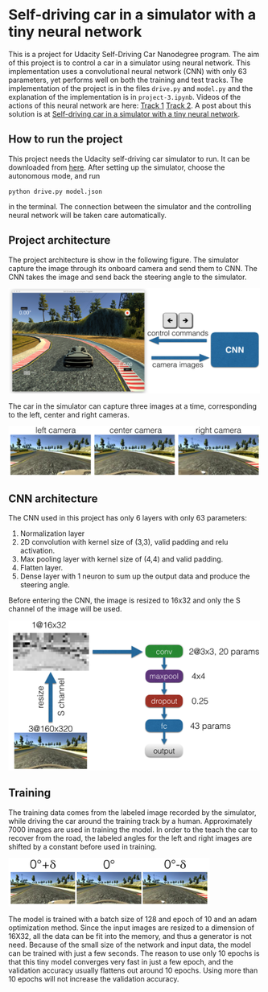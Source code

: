 # Self-driving car in a simulator with a tiny neural network

This is a project for Udacity Self-Driving Car Nanodegree program. The aim of this project is to control a car in a simulator using neural network. This implementation uses a convolutional neural network (CNN) with only 63 parameters, yet performs well on both the training and test tracks. The implementation of the project is in the files `drive.py` and `model.py` and the explanation of the implementation is in `project-3.ipynb`. Videos of the actions of this neural network are here: [Track 1](https://www.youtube.com/watch?v=AFHtBDaqQqk) [Track 2](https://www.youtube.com/watch?v=Emzy_Phz43g). A post about this solution is at [Self-driving car in a simulator with a tiny neural network](https://medium.com/@xslittlegrass/self-driving-car-in-a-simulator-with-a-tiny-neural-network-13d33b871234#.outp5gx7f).

## How to run the project

This project needs the Udacity self-driving car simulator to run. It can be downloaded from [here](https://github.com/udacity/self-driving-car-sim). After setting up the simulator, choose the autonomous mode, and run

```
python drive.py model.json
```
in the terminal. The connection between the simulator and the controlling neural network will be taken care automatically.

## Project architecture

The project architecture is show in the following figure. The simulator capture the image through its onboard camera and send them to CNN. The CNN takes the image and send back the steering angle to the simulator.

<img src=./images/architecture.png width=500>

The car in the simulator can capture three images at a time, corresponding to the left, center and right cameras.

<img src=./images/camera_images.png width=500>

## CNN architecture

The CNN used in this project has only 6 layers with only 63 parameters:

 1. Normalization layer
 2. 2D convolution with kernel size of (3,3), valid padding and relu activation.
 3. Max pooling layer with kernel size of (4,4) and valid padding.
 4. Flatten layer.
 6. Dense layer with 1 neuron to sum up the output data and produce the steering angle.

Before entering the CNN, the image is resized to 16x32 and only the S channel of the image will be used.

<img src=./images/CNN_model.png width=500>

## Training

The training data comes from the labeled image recorded by the simulator, while driving the car around the training track by a human. Approximately 7000 images are used in training the model. In order to the teach the car to recover from the road, the labeled angles for the left and right images are shifted by a constant before used in training.

<img src=./images/shift_angle.png width=400>

The model is trained with a batch size of 128 and epoch of 10 and an adam optimization method. Since the input images are resized to a dimension of 16X32, all the data can be fit into the memory, and thus a generator is not need. Because of the small size of the network and input data, the model can be trained with just a few seconds. The reason to use only 10 epochs is that this tiny model converges very fast in just a few epoch, and the validation accuracy usually flattens out around 10 epochs. Using more than 10 epochs will not increase the validation accuracy.



